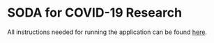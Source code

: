 # SODA for COVID-19 Research

All instructions needed for running the application can be found [here](https://fair-share-docs.vercel.app/docs/developer-documentation/project-setup).
